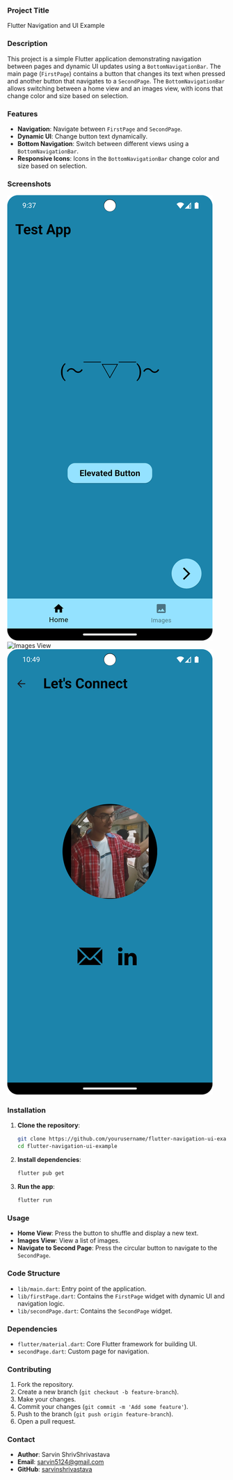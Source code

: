 ### Project Title

Flutter Navigation and UI Example

### Description

This project is a simple Flutter application demonstrating navigation between pages and dynamic UI updates using a `BottomNavigationBar`. The main page (`FirstPage`) contains a button that changes its text when pressed and another button that navigates to a `SecondPage`. The `BottomNavigationBar` allows switching between a home view and an images view, with icons that change color and size based on selection.

### Features

- **Navigation**: Navigate between `FirstPage` and `SecondPage`.
- **Dynamic UI**: Change button text dynamically.
- **Bottom Navigation**: Switch between different views using a `BottomNavigationBar`.
- **Responsive Icons**: Icons in the `BottomNavigationBar` change color and size based on selection.

### Screenshots

![Home View](screenshots/home_view.png)
![Images View](screenshots/images_view.png)
![Second Page](screenshots/second_page.png)

### Installation

1. **Clone the repository**:
    ```sh
    git clone https://github.com/yourusername/flutter-navigation-ui-example.git
    cd flutter-navigation-ui-example
    ```

2. **Install dependencies**:
    ```sh
    flutter pub get
    ```

3. **Run the app**:
    ```sh
    flutter run
    ```

### Usage

- **Home View**: Press the button to shuffle and display a new text.
- **Images View**: View a list of images.
- **Navigate to Second Page**: Press the circular button to navigate to the `SecondPage`.

### Code Structure

- `lib/main.dart`: Entry point of the application.
- `lib/firstPage.dart`: Contains the `FirstPage` widget with dynamic UI and navigation logic.
- `lib/secondPage.dart`: Contains the `SecondPage` widget.

### Dependencies

- `flutter/material.dart`: Core Flutter framework for building UI.
- `secondPage.dart`: Custom page for navigation.

### Contributing

1. Fork the repository.
2. Create a new branch (`git checkout -b feature-branch`).
3. Make your changes.
4. Commit your changes (`git commit -m 'Add some feature'`).
5. Push to the branch (`git push origin feature-branch`).
6. Open a pull request.

### Contact

- **Author**: Sarvin ShrivShrivastava 
- **Email**: sarvin5124@gmail.com
- **GitHub**: [sarvinshrivastava](https://github.com/sarvinshrivastava)
